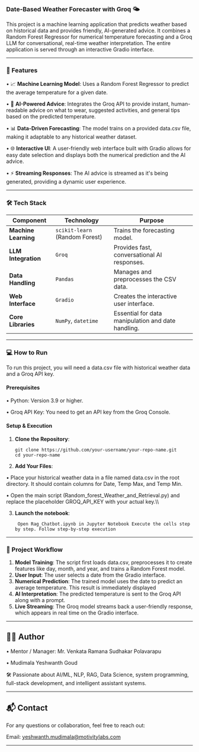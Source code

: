 ### Date-Based Weather Forecaster with Groq 🌤️
This project is a machine learning application that predicts weather based on historical data and provides friendly, AI-generated advice. It combines a Random Forest Regressor for numerical temperature forecasting and a Groq LLM for conversational, real-time weather interpretation. The entire application is served through an interactive Gradio interface.

---

### 🚀 Features
• 📈 **Machine Learning Model**: Uses a Random Forest Regressor to predict the average temperature for a given date.

• 🤖 **AI-Powered Advice**: Integrates the Groq API to provide instant, human-readable advice on what to wear, suggested activities, and general tips based on the predicted temperature.

• 📊 **Data-Driven Forecasting**: The model trains on a provided data.csv file, making it adaptable to any historical weather dataset.

• 🌐 **Interactive UI**: A user-friendly web interface built with Gradio allows for easy date selection and displays both the numerical prediction and the AI advice.

• ⚡ **Streaming Responses**: The AI advice is streamed as it's being generated, providing a dynamic user experience.

---
### 🛠️ Tech Stack

|          Component   |                 Technology     |                      Purpose                       |
| -------------------- | ------------------------------ | ---------------------------------------------------|
| **Machine Learning** | `scikit-learn` (Random Forest) | Trains the forecasting model.                      |
| **LLM Integration**  | `Groq`                         | Provides fast, conversational AI responses.        |
| **Data Handling**    | `Pandas`                       | Manages and preprocesses the CSV data.             |
| **Web Interface**    | `Gradio`                       | Creates the interactive user interface.            | 
| **Core Libraries**   | `NumPy`, `datetime`            | Essential for data manipulation and date handling. |

---
### 💻 How to Run
To run this project, you will need a data.csv file with historical weather data and a Groq API key.

#### Prerequisites
• Python: Version 3.9 or higher.

• Groq API Key: You need to get an API key from the Groq Console.

#### Setup & Execution

1. **Clone the Repository**:
   ```
   git clone https://github.com/your-username/your-repo-name.git
   cd your-repo-name
   ```

2. **Add Your Files**:
   
  • Place your historical weather data in a file named data.csv in the root directory. It should contain columns for Date, Temp Max, and Temp Min.

  • Open the main script (Random_forest_Weather_and_Retrieval.py) and replace the placeholder GROQ_API_KEY with your actual key.\\\

3. **Launch the notebook**:
   ```
    Open Rag_Chatbot.ipynb in Jupyter Notebook Execute the cells step by step. Follow step-by-step execution
   ```

---

### 📄 Project Workflow
1. **Model Training**: The script first loads data.csv, preprocesses it to create features like day, month, and year, and trains a Random Forest model.
2. **User Input**: The user selects a date from the Gradio interface.
3. **Numerical Prediction**: The trained model uses the date to predict an average temperature. This result is immediately displayed
4. **AI Interpretation**: The predicted temperature is sent to the Groq API along with a prompt.
5. **Live Streaming**: The Groq model streams back a user-friendly response, which appears in real time on the Gradio interface.
   
---

## 🙋‍♂️ Author

• Mentor / Manager: Mr. Venkata Ramana Sudhakar Polavarapu

• Mudimala Yeshwanth Goud

 🛠️ Passionate about AI/ML, NLP, RAG, Data Science, system programming, full-stack development, and intelligent assistant systems.

---

## 📬 Contact
For any questions or collaboration, feel free to reach out:

Email: yeshwanth.mudimala@motivitylabs.com

---
